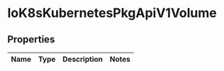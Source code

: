 
# IoK8sKubernetesPkgApiV1Volume

## Properties
Name | Type | Description | Notes
------------ | ------------- | ------------- | -------------



